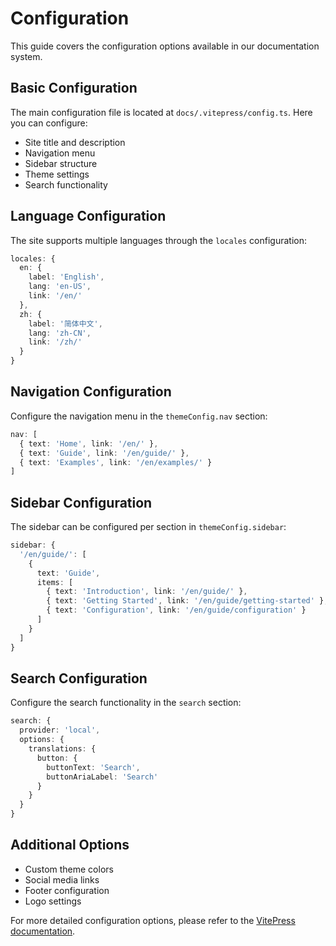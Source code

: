 # Configuration

This guide covers the configuration options available in our documentation system.

## Basic Configuration

The main configuration file is located at `docs/.vitepress/config.ts`. Here you can configure:

- Site title and description
- Navigation menu
- Sidebar structure
- Theme settings
- Search functionality

## Language Configuration

The site supports multiple languages through the `locales` configuration:

```ts
locales: {
  en: {
    label: 'English',
    lang: 'en-US',
    link: '/en/'
  },
  zh: {
    label: '简体中文',
    lang: 'zh-CN',
    link: '/zh/'
  }
}
```

## Navigation Configuration

Configure the navigation menu in the `themeConfig.nav` section:

```ts
nav: [
  { text: 'Home', link: '/en/' },
  { text: 'Guide', link: '/en/guide/' },
  { text: 'Examples', link: '/en/examples/' }
]
```

## Sidebar Configuration

The sidebar can be configured per section in `themeConfig.sidebar`:

```ts
sidebar: {
  '/en/guide/': [
    {
      text: 'Guide',
      items: [
        { text: 'Introduction', link: '/en/guide/' },
        { text: 'Getting Started', link: '/en/guide/getting-started' },
        { text: 'Configuration', link: '/en/guide/configuration' }
      ]
    }
  ]
}
```

## Search Configuration

Configure the search functionality in the `search` section:

```ts
search: {
  provider: 'local',
  options: {
    translations: {
      button: {
        buttonText: 'Search',
        buttonAriaLabel: 'Search'
      }
    }
  }
}
```

## Additional Options

- Custom theme colors
- Social media links
- Footer configuration
- Logo settings

For more detailed configuration options, please refer to the [VitePress documentation](https://vitepress.dev/). 